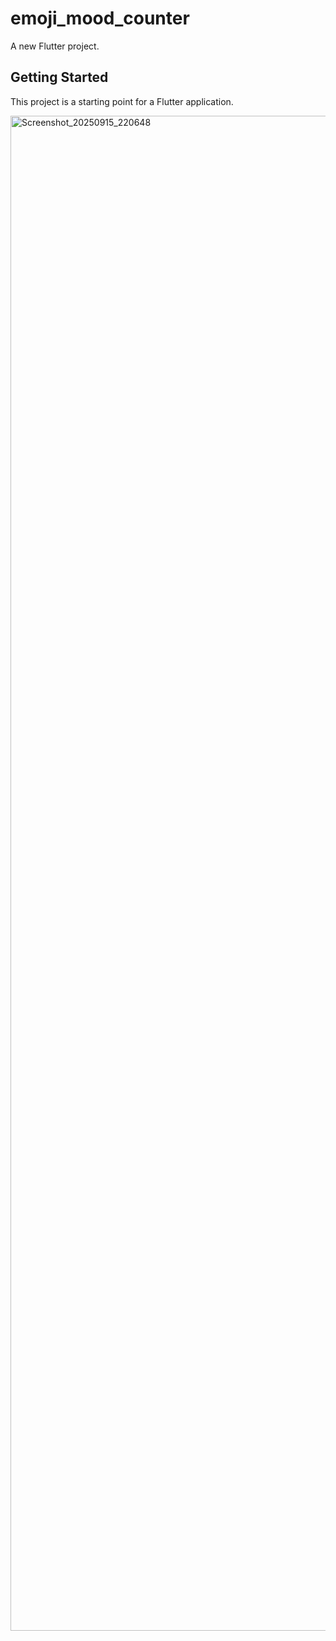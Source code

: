 # emoji_mood_counter

A new Flutter project.

## Getting Started

This project is a starting point for a Flutter application.


<img width="1080" height="2424" alt="Screenshot_20250915_220648" src="https://github.com/user-attachments/assets/c43f14ad-84eb-40ff-86de-9706764d6e90" />
